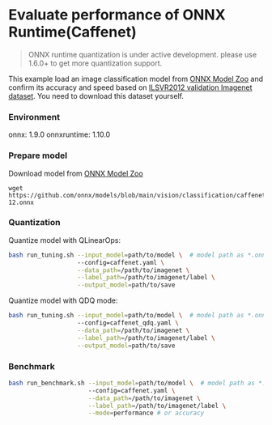 # Evaluate performance of ONNX Runtime(Caffenet) 
>ONNX runtime quantization is under active development. please use 1.6.0+ to get more quantization support. 

This example load an image classification model from [ONNX Model Zoo](https://github.com/onnx/models) and confirm its accuracy and speed based on [ILSVR2012 validation Imagenet dataset](http://www.image-net.org/challenges/LSVRC/2012/downloads). You need to download this dataset yourself.

### Environment
onnx: 1.9.0
onnxruntime: 1.10.0

### Prepare model
Download model from [ONNX Model Zoo](https://github.com/onnx/models)

```shell
wget https://github.com/onnx/models/blob/main/vision/classification/caffenet/model/caffenet-12.onnx
```

### Quantization

Quantize model with QLinearOps:

```bash
bash run_tuning.sh --input_model=path/to/model \  # model path as *.onnx
                   --config=caffenet.yaml \
                   --data_path=/path/to/imagenet \
                   --label_path=/path/to/imagenet/label \
                   --output_model=path/to/save
```

Quantize model with QDQ mode:

```bash
bash run_tuning.sh --input_model=path/to/model \  # model path as *.onnx
                   --config=caffenet_qdq.yaml \
                   --data_path=/path/to/imagenet \
                   --label_path=/path/to/imagenet/label \
                   --output_model=path/to/save
```

### Benchmark 

```bash
bash run_benchmark.sh --input_model=path/to/model \  # model path as *.onnx
                      --config=caffenet.yaml \
                      --data_path=/path/to/imagenet \
                      --label_path=/path/to/imagenet/label \
                      --mode=performance # or accuracy
```

